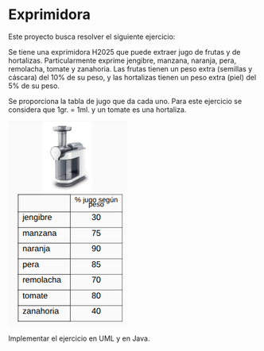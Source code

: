 # Exprimidora

Este proyecto busca resolver el siguiente ejercicio:

Se tiene una exprimidora H2025 que puede extraer jugo de frutas y de hortalizas.
Particularmente exprime jengibre, manzana, naranja, pera, remolacha, tomate y
zanahoria. Las frutas tienen un peso extra (semillas y cáscara) del 10% de su
peso, y las hortalizas tienen un peso extra (piel) del 5% de su peso.

Se proporciona la tabla de jugo que da cada uno. Para este ejercicio se considera
que 1gr. = 1ml. y un tomate es una hortaliza.

![Exprimidora](./Exprimidora.png "Tabla de jugo obtenido")

Implementar el ejercicio en UML y en Java.
